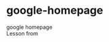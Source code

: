 # google-homepage
google homepage<br>
Lesson from <a href="http://codenamecrud.ru/basics-of-web-development/project-html-css">
